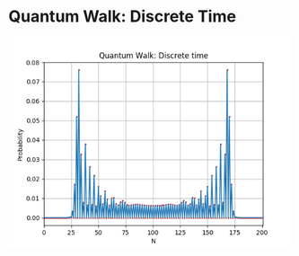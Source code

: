 # Quantum Walk: Discrete Time

![Alt text](plot.png "Probability distribution of discrete quantum walk")


